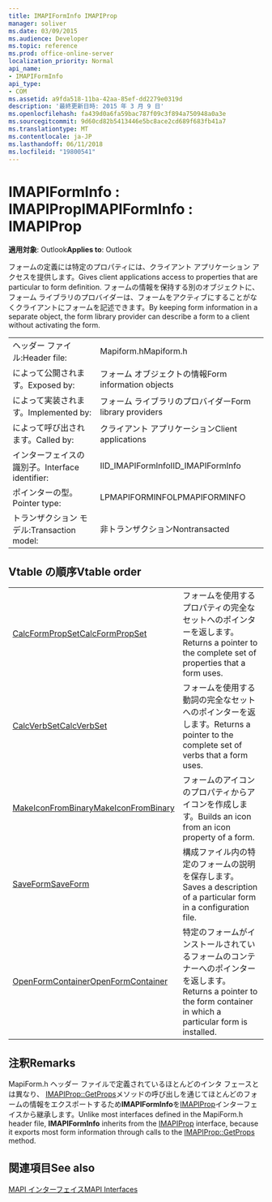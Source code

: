 ```yaml
---
title: IMAPIFormInfo IMAPIProp
manager: soliver
ms.date: 03/09/2015
ms.audience: Developer
ms.topic: reference
ms.prod: office-online-server
localization_priority: Normal
api_name:
- IMAPIFormInfo
api_type:
- COM
ms.assetid: a9fda518-11ba-42aa-85ef-dd2279e0319d
description: '最終更新日時: 2015 年 3 月 9 日'
ms.openlocfilehash: fa439d0a6fa59bac787f09c3f894a750948a0a3e
ms.sourcegitcommit: 9d60cd82b5413446e5bc8ace2cd689f683fb41a7
ms.translationtype: MT
ms.contentlocale: ja-JP
ms.lasthandoff: 06/11/2018
ms.locfileid: "19800541"
---
```

# <a name="imapiforminfo--imapiprop"></a><span data-ttu-id="2c814-103">IMAPIFormInfo : IMAPIProp</span><span class="sxs-lookup"><span data-stu-id="2c814-103">IMAPIFormInfo : IMAPIProp</span></span>

  
  
<span data-ttu-id="2c814-104">**適用対象**: Outlook</span><span class="sxs-lookup"><span data-stu-id="2c814-104">**Applies to**: Outlook</span></span> 
  
<span data-ttu-id="2c814-105">フォームの定義には特定のプロパティには、クライアント アプリケーション アクセスを提供します。</span><span class="sxs-lookup"><span data-stu-id="2c814-105">Gives client applications access to properties that are particular to form definition.</span></span> <span data-ttu-id="2c814-106">フォームの情報を保持する別のオブジェクトに、フォーム ライブラリのプロバイダーは、フォームをアクティブにすることがなくクライアントにフォームを記述できます。</span><span class="sxs-lookup"><span data-stu-id="2c814-106">By keeping form information in a separate object, the form library provider can describe a form to a client without activating the form.</span></span>
  
|||
|:-----|:-----|
|<span data-ttu-id="2c814-107">ヘッダー ファイル:</span><span class="sxs-lookup"><span data-stu-id="2c814-107">Header file:</span></span>  <br/> |<span data-ttu-id="2c814-108">Mapiform.h</span><span class="sxs-lookup"><span data-stu-id="2c814-108">Mapiform.h</span></span>  <br/> |
|<span data-ttu-id="2c814-109">によって公開されます。</span><span class="sxs-lookup"><span data-stu-id="2c814-109">Exposed by:</span></span>  <br/> |<span data-ttu-id="2c814-110">フォーム オブジェクトの情報</span><span class="sxs-lookup"><span data-stu-id="2c814-110">Form information objects</span></span>  <br/> |
|<span data-ttu-id="2c814-111">によって実装されます。</span><span class="sxs-lookup"><span data-stu-id="2c814-111">Implemented by:</span></span>  <br/> |<span data-ttu-id="2c814-112">フォーム ライブラリのプロバイダー</span><span class="sxs-lookup"><span data-stu-id="2c814-112">Form library providers</span></span>  <br/> |
|<span data-ttu-id="2c814-113">によって呼び出されます。</span><span class="sxs-lookup"><span data-stu-id="2c814-113">Called by:</span></span>  <br/> |<span data-ttu-id="2c814-114">クライアント アプリケーション</span><span class="sxs-lookup"><span data-stu-id="2c814-114">Client applications</span></span>  <br/> |
|<span data-ttu-id="2c814-115">インターフェイスの識別子。</span><span class="sxs-lookup"><span data-stu-id="2c814-115">Interface identifier:</span></span>  <br/> |<span data-ttu-id="2c814-116">IID_IMAPIFormInfo</span><span class="sxs-lookup"><span data-stu-id="2c814-116">IID_IMAPIFormInfo</span></span>  <br/> |
|<span data-ttu-id="2c814-117">ポインターの型。</span><span class="sxs-lookup"><span data-stu-id="2c814-117">Pointer type:</span></span>  <br/> |<span data-ttu-id="2c814-118">LPMAPIFORMINFO</span><span class="sxs-lookup"><span data-stu-id="2c814-118">LPMAPIFORMINFO</span></span>  <br/> |
|<span data-ttu-id="2c814-119">トランザクション モデル:</span><span class="sxs-lookup"><span data-stu-id="2c814-119">Transaction model:</span></span>  <br/> |<span data-ttu-id="2c814-120">非トランザクション</span><span class="sxs-lookup"><span data-stu-id="2c814-120">Nontransacted</span></span>  <br/> |
   
## <a name="vtable-order"></a><span data-ttu-id="2c814-121">Vtable の順序</span><span class="sxs-lookup"><span data-stu-id="2c814-121">Vtable order</span></span>

|||
|:-----|:-----|
|[<span data-ttu-id="2c814-122">CalcFormPropSet</span><span class="sxs-lookup"><span data-stu-id="2c814-122">CalcFormPropSet</span></span>](imapiforminfo-calcformpropset.md) <br/> |<span data-ttu-id="2c814-123">フォームを使用するプロパティの完全なセットへのポインターを返します。</span><span class="sxs-lookup"><span data-stu-id="2c814-123">Returns a pointer to the complete set of properties that a form uses.</span></span>  <br/> |
|[<span data-ttu-id="2c814-124">CalcVerbSet</span><span class="sxs-lookup"><span data-stu-id="2c814-124">CalcVerbSet</span></span>](imapiforminfo-calcverbset.md) <br/> |<span data-ttu-id="2c814-125">フォームを使用する動詞の完全なセットへのポインターを返します。</span><span class="sxs-lookup"><span data-stu-id="2c814-125">Returns a pointer to the complete set of verbs that a form uses.</span></span>  <br/> |
|[<span data-ttu-id="2c814-126">MakeIconFromBinary</span><span class="sxs-lookup"><span data-stu-id="2c814-126">MakeIconFromBinary</span></span>](imapiforminfo-makeiconfrombinary.md) <br/> |<span data-ttu-id="2c814-127">フォームのアイコンのプロパティからアイコンを作成します。</span><span class="sxs-lookup"><span data-stu-id="2c814-127">Builds an icon from an icon property of a form.</span></span>  <br/> |
|[<span data-ttu-id="2c814-128">SaveForm</span><span class="sxs-lookup"><span data-stu-id="2c814-128">SaveForm</span></span>](imapiforminfo-saveform.md) <br/> |<span data-ttu-id="2c814-129">構成ファイル内の特定のフォームの説明を保存します。</span><span class="sxs-lookup"><span data-stu-id="2c814-129">Saves a description of a particular form in a configuration file.</span></span>  <br/> |
|[<span data-ttu-id="2c814-130">OpenFormContainer</span><span class="sxs-lookup"><span data-stu-id="2c814-130">OpenFormContainer</span></span>](imapiforminfo-openformcontainer.md) <br/> |<span data-ttu-id="2c814-131">特定のフォームがインストールされているフォームのコンテナーへのポインターを返します。</span><span class="sxs-lookup"><span data-stu-id="2c814-131">Returns a pointer to the form container in which a particular form is installed.</span></span>  <br/> |
   
## <a name="remarks"></a><span data-ttu-id="2c814-132">注釈</span><span class="sxs-lookup"><span data-stu-id="2c814-132">Remarks</span></span>

<span data-ttu-id="2c814-133">MapiForm.h ヘッダー ファイルで定義されているほとんどのインタ フェースとは異なり、 [IMAPIProp::GetProps](imapiprop-getprops.md)メソッドの呼び出しを通じてほとんどのフォームの情報をエクスポートするため**IMAPIFormInfo**を[IMAPIProp](imapipropiunknown.md)インターフェイスから継承します。</span><span class="sxs-lookup"><span data-stu-id="2c814-133">Unlike most interfaces defined in the MapiForm.h header file, **IMAPIFormInfo** inherits from the [IMAPIProp](imapipropiunknown.md) interface, because it exports most form information through calls to the [IMAPIProp::GetProps](imapiprop-getprops.md) method.</span></span> 
  
## <a name="see-also"></a><span data-ttu-id="2c814-134">関連項目</span><span class="sxs-lookup"><span data-stu-id="2c814-134">See also</span></span>



[<span data-ttu-id="2c814-135">MAPI インターフェイス</span><span class="sxs-lookup"><span data-stu-id="2c814-135">MAPI Interfaces</span></span>](mapi-interfaces.md)


